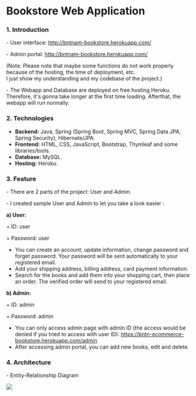 <h1>Bookstore Web Application</h1>
<h3>1. Introduction</h3>
<p>- User interface: <a href="http://bntnam-bookstore.herokuapp.com/">http://bntnam-bookstore.herokuapp.com/</a></p>
<p>- Admin portal: <a href="http://bntnam-bookstore.herokuapp.com/">http://bntnam-bookstore.herokuapp.com/</a></p>
<p>(Note: Please note that maybe some functions do not work properly because of the hosting, the time of deployment, etc. <br/>I just show my understanding and my codebase of the project.)</p>
<p>- The Webapp and Database are deployed on free hosting Heroku. Therefore, it's gonna take longer at the first time loading. Afterthat, the webapp will run normally.</p>
<h3>2. Technologies</h3>
<ul>
    <li><strong>Backend:</strong> Java, Spring (Spring Boot, Spring MVC, Spring Data JPA, Spring Security), Hibernate/JPA.</li>
    <li><strong>Frontend:</strong> HTML, CSS, JavaScript, Bootstrap, Thymleaf and some libraries/tools.</li>
    <li><strong>Database:</strong> MySQL.</li>
    <li><strong>Hosting:</strong> Heroku.</li>
</ul>
<h3>3. Feature</h3>
<p>- There are 2 parts of the project: User and Admin.</p>
<p>- I created sample User and Admin to let you take a look easier :</p>
<p><strong>a) User:</strong></p>
<p>+ ID: user</p>
<p>+ Password: user</p>
<ul>
    <li>You can create an account, update information, change password and forget password. Your password will be sent automatically to your registered email.</li>
    <li>Add your shipping address, billing address, card payment information.</li>
    <li>Search for the books and add them into your shopping cart, then place an order. The verified order will send to your registered email.</li>
</ul>
<p><strong>b) Admin:</strong></p>
<p>+ ID: admin</p>
<p>+ Password: admin</p>
<ul>
    <li>You can only access admin page with admin ID (the access would be denied if you tried to access with user ID): <a href="https://bntn-ecommerce-bookstore.herokuapp.com/admin">https://bntn-ecommerce-bookstore.herokuapp.com/admin</a> </li>
    <li>After accessing admin portal, you can add new books, edit and delete.</li>
</ul>
<h3>4. Architecture</h3>
<p>- Entity-Relationship Diagram</p>
<img class="img-fluid text-center" src="http://bntnam.com/img/portfolio/entity-relationship-diagram.png">
